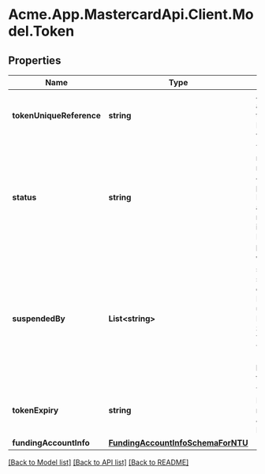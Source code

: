 # Acme.App.MastercardApi.Client.Model.Token

## Properties

Name | Type | Description | Notes
------------ | ------------- | ------------- | -------------
**tokenUniqueReference** | **string** | A unique reference assigned following the allocation of a token used to identify the token for the duration of its lifetime. Note; It is required to be always present, even when an error occurs. | 
**status** | **string** | The current status of token. Conditional - required for notifyTokenUpdated if reasonCode &#x3D; \&quot;STATUS_UPDATE\&quot;. Not present otherwise. Must be one of;  * INACTIVE - Token has not yet been activated,  * ACTIVE - Token is active and ready to transact, * SUSPENDED - Token is suspended and unable to transact,  * DEACTIVATED - Token has been permanently deactivated.   | [optional] 
**suspendedBy** | **List&lt;string&gt;** | Who or what caused the token to be suspended. Conditional - required if status &#x3D; SUSPENDED.  One or more values of;  * ISSUER &#x3D; Suspended by the Issuer. PaymentAppProvider unable to unsuspend this token,  * PAYMENT_APP_PROVIDER (Deprecated) &#x3D; Suspended by the PaymentAppProvider, * TOKEN_REQUESTOR &#x3D; Suspended by the Token Requestor,   * MOBILE_PIN_LOCKED &#x3D; Suspended  due to the Mobile PIN being locked, * CARDHOLDER &#x3D; Suspended by the Cardholder.    | [optional] 
**tokenExpiry** | **string** | The expiry of the Token PAN given in MMYY format. Conditional - Required for notifyTokenUpdated if reasonCode &#x3D; \&quot;REDIGITIZATION_COMPLETE\&quot;. Not present otherwise. | [optional] 
**fundingAccountInfo** | [**FundingAccountInfoSchemaForNTU**](FundingAccountInfoSchemaForNTU.md) |  | [optional] 

[[Back to Model list]](../README.md#documentation-for-models) [[Back to API list]](../README.md#documentation-for-api-endpoints) [[Back to README]](../README.md)

